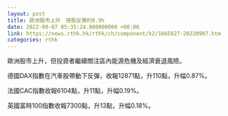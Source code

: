 ```yaml
---
layout: post
title: 歐洲股市上升　德股反彈約0.9%
date: 2022-09-07 05:35:24.000000000 +08:00
link: https://news.rthk.hk/rthk/ch/component/k2/1665827-20220907.htm
categories: rthk
---
```


歐洲股市上升，但投資者繼續關注區內能源危機及經濟衰退風險。

德國DAX指數在汽車股帶動下反彈，收報12871點，升110點，升幅0.87%。

法國CAC指數收報6104點，升11點，升幅0.19%。

英國富時100指數收報7300點，升13點，升幅0.18%。
